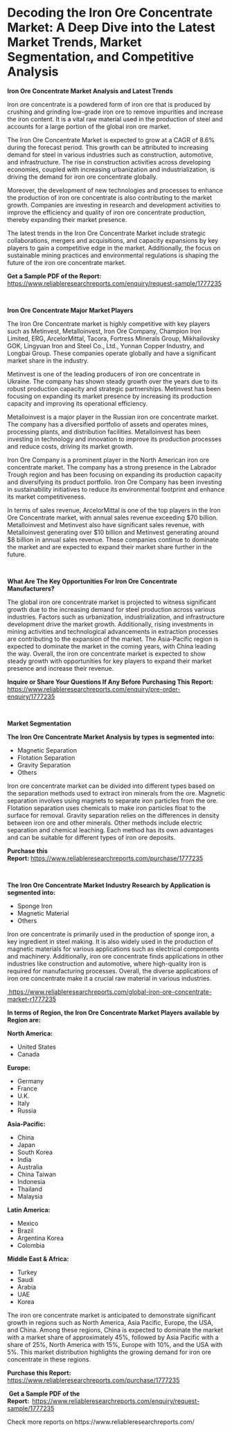 <p><h1>Decoding the Iron Ore Concentrate Market: A Deep Dive into the Latest Market Trends, Market Segmentation, and Competitive Analysis</h1></p><p><strong>Iron Ore Concentrate Market Analysis and Latest Trends</strong></p>
<p><p>Iron ore concentrate is a powdered form of iron ore that is produced by crushing and grinding low-grade iron ore to remove impurities and increase the iron content. It is a vital raw material used in the production of steel and accounts for a large portion of the global iron ore market.</p><p>The Iron Ore Concentrate Market is expected to grow at a CAGR of 8.6% during the forecast period. This growth can be attributed to increasing demand for steel in various industries such as construction, automotive, and infrastructure. The rise in construction activities across developing economies, coupled with increasing urbanization and industrialization, is driving the demand for iron ore concentrate globally.</p><p>Moreover, the development of new technologies and processes to enhance the production of iron ore concentrate is also contributing to the market growth. Companies are investing in research and development activities to improve the efficiency and quality of iron ore concentrate production, thereby expanding their market presence.</p><p>The latest trends in the Iron Ore Concentrate Market include strategic collaborations, mergers and acquisitions, and capacity expansions by key players to gain a competitive edge in the market. Additionally, the focus on sustainable mining practices and environmental regulations is shaping the future of the iron ore concentrate market.</p></p>
<p><strong>Get a Sample PDF of the Report:&nbsp;</strong> <a href="https://www.reliableresearchreports.com/enquiry/request-sample/1777235">https://www.reliableresearchreports.com/enquiry/request-sample/1777235</a></p>
<p>&nbsp;</p>
<p><strong>Iron Ore Concentrate Major Market Players</strong></p>
<p><p>The Iron Ore Concentrate market is highly competitive with key players such as Metinvest, Metalloinvest, Iron Ore Company, Champion Iron Limited, ERG, ArcelorMittal, Tacora, Fortress Minerals Group, Mikhailovsky GOK, Lingyuan Iron and Steel Co., Ltd., Yunnan Copper Industry, and Longbai Group. These companies operate globally and have a significant market share in the industry.</p><p>Metinvest is one of the leading producers of iron ore concentrate in Ukraine. The company has shown steady growth over the years due to its robust production capacity and strategic partnerships. Metinvest has been focusing on expanding its market presence by increasing its production capacity and improving its operational efficiency.</p><p>Metalloinvest is a major player in the Russian iron ore concentrate market. The company has a diversified portfolio of assets and operates mines, processing plants, and distribution facilities. Metalloinvest has been investing in technology and innovation to improve its production processes and reduce costs, driving its market growth.</p><p>Iron Ore Company is a prominent player in the North American iron ore concentrate market. The company has a strong presence in the Labrador Trough region and has been focusing on expanding its production capacity and diversifying its product portfolio. Iron Ore Company has been investing in sustainability initiatives to reduce its environmental footprint and enhance its market competitiveness.</p><p>In terms of sales revenue, ArcelorMittal is one of the top players in the Iron Ore Concentrate market, with annual sales revenue exceeding $70 billion. Metalloinvest and Metinvest also have significant sales revenue, with Metalloinvest generating over $10 billion and Metinvest generating around $8 billion in annual sales revenue. These companies continue to dominate the market and are expected to expand their market share further in the future.</p></p>
<p>&nbsp;</p>
<p><strong>What Are The Key Opportunities For Iron Ore Concentrate Manufacturers?</strong></p>
<p><p>The global iron ore concentrate market is projected to witness significant growth due to the increasing demand for steel production across various industries. Factors such as urbanization, industrialization, and infrastructure development drive the market growth. Additionally, rising investments in mining activities and technological advancements in extraction processes are contributing to the expansion of the market. The Asia-Pacific region is expected to dominate the market in the coming years, with China leading the way. Overall, the iron ore concentrate market is expected to show steady growth with opportunities for key players to expand their market presence and increase their revenue.</p></p>
<p><strong>Inquire or Share Your Questions If Any Before Purchasing This Report:</strong> <a href="https://www.reliableresearchreports.com/enquiry/pre-order-enquiry/1777235">https://www.reliableresearchreports.com/enquiry/pre-order-enquiry/1777235</a></p>
<p>&nbsp;</p>
<p><strong>Market Segmentation</strong></p>
<p><strong>The Iron Ore Concentrate Market Analysis by types is segmented into:</strong></p>
<p><ul><li>Magnetic Separation</li><li>Flotation Separation</li><li>Gravity Separation</li><li>Others</li></ul></p>
<p><p>Iron ore concentrate market can be divided into different types based on the separation methods used to extract iron minerals from the ore. Magnetic separation involves using magnets to separate iron particles from the ore. Flotation separation uses chemicals to make iron particles float to the surface for removal. Gravity separation relies on the differences in density between iron ore and other minerals. Other methods include electric separation and chemical leaching. Each method has its own advantages and can be suitable for different types of iron ore deposits.</p></p>
<p><strong>Purchase this Report:&nbsp;</strong><a href="https://www.reliableresearchreports.com/purchase/1777235">https://www.reliableresearchreports.com/purchase/1777235</a></p>
<p>&nbsp;</p>
<p><strong>The Iron Ore Concentrate Market Industry Research by Application is segmented into:</strong></p>
<p><ul><li>Sponge Iron</li><li>Magnetic Material</li><li>Others</li></ul></p>
<p><p>Iron ore concentrate is primarily used in the production of sponge iron, a key ingredient in steel making. It is also widely used in the production of magnetic materials for various applications such as electrical components and machinery. Additionally, iron ore concentrate finds applications in other industries like construction and automotive, where high-quality iron is required for manufacturing processes. Overall, the diverse applications of iron ore concentrate make it a crucial raw material in various industries.</p></p>
<p><a href="https://www.reliableresearchreports.com/global-iron-ore-concentrate-market-r1777235">&nbsp;https://www.reliableresearchreports.com/global-iron-ore-concentrate-market-r1777235</a></p>
<p><strong>In terms of Region, the Iron Ore Concentrate Market Players available by Region are:</strong></p>
<p>
    <p> <strong> North America: </strong>
        <ul>
            <li>United States</li>
            <li>Canada</li>
        </ul>
        </p> 
    <p> <strong> Europe: </strong>
        <ul>
            <li>Germany</li>
            <li>France</li>
            <li>U.K.</li>
            <li>Italy</li>
            <li>Russia</li>
        </ul>
        </p> 
    <p> <strong> Asia-Pacific: </strong>
        <ul>
            <li>China</li>
            <li>Japan</li>
            <li>South Korea</li>
            <li>India</li>
            <li>Australia</li>
            <li>China Taiwan</li>
            <li>Indonesia</li>
            <li>Thailand</li>
            <li>Malaysia</li>
        </ul>
        </p> 
    <p> <strong> Latin America: </strong>
        <ul>
            <li>Mexico</li>
            <li>Brazil</li>
            <li>Argentina Korea</li>
            <li>Colombia</li>
        </ul>
        </p> 
    <p> <strong> Middle East & Africa: </strong>
        <ul>
            <li>Turkey</li>
            <li>Saudi</li>
            <li>Arabia</li>
            <li>UAE</li>
            <li>Korea</li>
        </ul>
    </p>
    </p>
<p><p>The iron ore concentrate market is anticipated to demonstrate significant growth in regions such as North America, Asia Pacific, Europe, the USA, and China. Among these regions, China is expected to dominate the market with a market share of approximately 45%, followed by Asia Pacific with a share of 25%, North America with 15%, Europe with 10%, and the USA with 5%. This market distribution highlights the growing demand for iron ore concentrate in these regions.</p></p>
<p><strong>Purchase this Report: </strong><a href="https://www.reliableresearchreports.com/purchase/1777235">https://www.reliableresearchreports.com/purchase/1777235</a></p>
<p>&nbsp;<strong>Get a Sample PDF of the Report:&nbsp;&nbsp;</strong><a href="https://www.reliableresearchreports.com/enquiry/request-sample/1777235">https://www.reliableresearchreports.com/enquiry/request-sample/1777235</a></p>
<p><strong></strong></p>
<p>Check more reports on https://www.reliableresearchreports.com/</p>